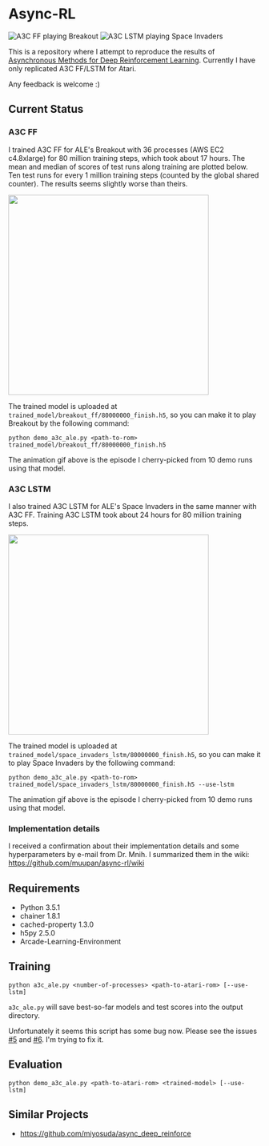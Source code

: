 # Async-RL

![A3C FF playing Breakout](https://raw.githubusercontent.com/muupan/async-rl/master/trained_model/breakout_ff/animation.gif)
![A3C LSTM playing Space Invaders](https://raw.githubusercontent.com/muupan/async-rl/master/trained_model/space_invaders_lstm/animation.gif)

This is a repository where I attempt to reproduce the results of [Asynchronous Methods for Deep Reinforcement Learning](http://arxiv.org/abs/1602.01783). Currently I have only replicated A3C FF/LSTM for Atari.

Any feedback is welcome :)

## Current Status

### A3C FF

I trained A3C FF for ALE's Breakout with 36 processes (AWS EC2 c4.8xlarge) for 80 million training steps, which took about 17 hours. The mean and median of scores of test runs along training are plotted below. Ten test runs for every 1 million training steps (counted by the global shared counter). The results seems slightly worse than theirs.

<img src="https://raw.githubusercontent.com/muupan/async-rl/master/trained_model/breakout_ff/scores.txt.png" width="400">

The trained model is uploaded at `trained_model/breakout_ff/80000000_finish.h5`, so you can make it to play Breakout by the following command:

```
python demo_a3c_ale.py <path-to-rom> trained_model/breakout_ff/80000000_finish.h5
```

The animation gif above is the episode I cherry-picked from 10 demo runs using that model.

### A3C LSTM

I also trained A3C LSTM for ALE's Space Invaders in the same manner with A3C FF. Training A3C LSTM took about 24 hours for 80 million training steps.

<img src="https://raw.githubusercontent.com/muupan/async-rl/master/trained_model/space_invaders_lstm/scores.txt.png" width="400">

The trained model is uploaded at `trained_model/space_invaders_lstm/80000000_finish.h5`, so you can make it to play Space Invaders by the following command:

```
python demo_a3c_ale.py <path-to-rom> trained_model/space_invaders_lstm/80000000_finish.h5 --use-lstm
```

The animation gif above is the episode I cherry-picked from 10 demo runs using that model.

### Implementation details

I received a confirmation about their implementation details and some hyperparameters by e-mail from Dr. Mnih. I summarized them in the wiki: https://github.com/muupan/async-rl/wiki

## Requirements

- Python 3.5.1
- chainer 1.8.1
- cached-property 1.3.0
- h5py 2.5.0
- Arcade-Learning-Environment

## Training

```
python a3c_ale.py <number-of-processes> <path-to-atari-rom> [--use-lstm]
```

`a3c_ale.py` will save best-so-far models and test scores into the output directory.

Unfortunately it seems this script has some bug now. Please see the issues [#5](https://github.com/muupan/async-rl/issues/5) and [#6](https://github.com/muupan/async-rl/issues/6). I'm trying to fix it. 

## Evaluation

```
python demo_a3c_ale.py <path-to-atari-rom> <trained-model> [--use-lstm]
```

## Similar Projects

- https://github.com/miyosuda/async_deep_reinforce
